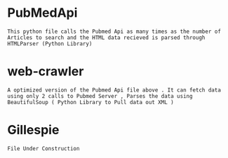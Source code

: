 # PubMedApi
	
	This python file calls the Pubmed Api as many times as the number of Articles to search and the HTML data recieved is parsed through HTMLParser (Python Library) 

# web-crawler
	
	A optimized version of the Pubmed Api file above . It can fetch data using only 2 calls to Pubmed Server , Parses the data using BeautifulSoup ( Python Library to Pull data out XML )

# Gillespie
	
	File Under Construction
